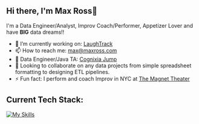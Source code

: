 ## Hi there, I'm Max Ross👋

I'm a Data Engineer/Analyst, Improv Coach/Performer, Appetizer Lover and have **BIG** data dreams!!

- 🔭 I’m currently working on: [LaughTrack](https://github.com/ImMaxRoss/LaughTrack)
- 📫 How to reach me: max@maxross.com
- 👷 Data Engineer/Java TA: [Cognixia Jump](https://www.cognixia.com/companies/hire-skilled-talent/)
- 👯 Looking to collaborate on any data projects from simple spreadsheet formatting to designing ETL pipelines.
- ⚡ Fun fact: I perform and coach Improv in NYC at [The Magnet Theater](https://magnettheater.com/)

## Current Tech Stack:

[![My Skills](https://skillicons.dev/icons?i=py,java,mysql,md,git,aws,dynamodb,docker&perline=4)](https://github.com/ImMaxRoss/ImMaxRoss/edit/main/README.md)


